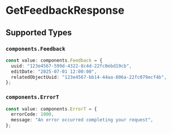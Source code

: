 # GetFeedbackResponse


## Supported Types

### `components.Feedback`

```typescript
const value: components.Feedback = {
  uuid: "123e4567-599d-4322-8c4d-22fc0ebd19cb",
  editDate: "2025-07-01 12:00:00",
  relatedObjectUuid: "123e4567-bb14-44aa-806a-22fc079ecf4b",
};
```

### `components.ErrorT`

```typescript
const value: components.ErrorT = {
  errorCode: 1000,
  message: "An error occurred completing your request",
};
```

